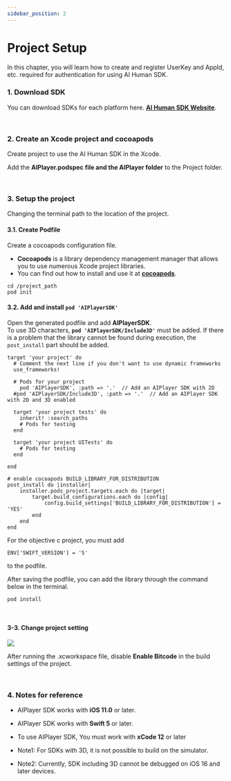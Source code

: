 ```yaml
---
sidebar_position: 2
---
```


# Project Setup

In this chapter, you will learn how to create and register UserKey and AppId, etc. required for authentication for using AI Human SDK.

### 1. Download SDK

You can download SDKs for each platform here. **[AI Human SDK Website](https://aihuman.aistudios.com)**.

<br/>

### 2. Create an Xcode project and cocoapods

Create project to use the AI Human SDK in the Xcode.

Add the **AIPlayer.podspec file and the AIPlayer folder** to the Project folder.

<br/>

### 3. Setup the project

Changing the terminal path to the location of the project.

#### 3.1. Create Podfile

Create a cocoapods configuration file.

- **Cocoapods** is a library dependency management manager that allows you to use numerous Xcode project libraries.
- You can find out how to install and use it at **[cocoapods](https://cocoapods.org)**.

```console
cd /project_path
pod init
```

#### 3.2. Add and install `pod 'AIPlayerSDK'`

Open the generated podfile and add **AIPlayerSDK**. <br/>
To use 3D characters, **`pod 'AIPlayerSDK/Include3D'`** must be added.
If there is a problem that the library cannot be found during execution, the `post_install` part should be added.

```console
target 'your project' do
  # Comment the next line if you don't want to use dynamic frameworks
  use_frameworks!

  # Pods for your project
	pod 'AIPlayerSDK', :path => '.'  // Add an AIPlayer SDK with 2D
  #pod 'AIPlayerSDK/Include3D', :path => '.'  // Add an AIPlayer SDK with 2D and 3D enabled

  target 'your project tests' do
    inherit! :search_paths
    # Pods for testing
  end

  target 'your project UITests' do
    # Pods for testing
  end

end

# enable cocoapods BUILD_LIBRARY_FOR_DISTRIBUTION
post_install do |installer|
    installer.pods_project.targets.each do |target|
        target.build_configurations.each do |config|
            config.build_settings['BUILD_LIBRARY_FOR_DISTRIBUTION'] = 'YES'
        end
    end
end
```

For the objective c project, you must add

```
ENV['SWIFT_VERSION'] = '5'
```

to the podfile.

After saving the podfile, you can add the library through the command below in the terminal.

```
pod install
```

<br/>

#### 3-3. Change project setting

<img src="/img/aihuman/ios/aisample_disable_bitcode.png" /> <br/>

After running the .xcworkspace file, disable **Enable Bitcode** in the build settings of the project.

<br/>

### 4. Notes for reference

- AIPlayer SDK works with **iOS 11.0** or later.

- AIPlayer SDK works with **Swift 5** or later.

- To use AIPlayer SDK, You must work with **xCode 12** or later

- Note1: For SDKs with 3D, it is not possible to build on the simulator.

- Note2: Currently, SDK including 3D cannot be debugged on iOS 16 and later devices.

<br/>
